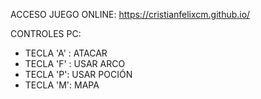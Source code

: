 ACCESO JUEGO ONLINE: https://cristianfelixcm.github.io/

CONTROLES PC:
  - TECLA 'A' : ATACAR
  - TECLA 'F' : USAR ARCO
  - TECLA 'P': USAR POCIÓN
  - TECLA 'M': MAPA
